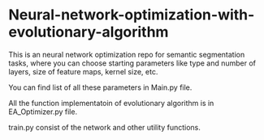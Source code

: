 # Neural-network-optimization-with-evolutionary-algorithm

This is an neural network optimization repo for semantic segmentation tasks, where you can choose starting parameters like type and number of layers, size of feature maps, kernel size, etc. 

You can find list of all these parameters in Main.py file.

All the function implementatoin of evolutionary algorithm is in EA_Optimizer.py file.

train.py consist of the network and other utility functions. 

